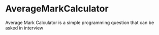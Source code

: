 # AverageMarkCalculator
Average Mark Calculator is a simple programming question that can be asked in interview 
